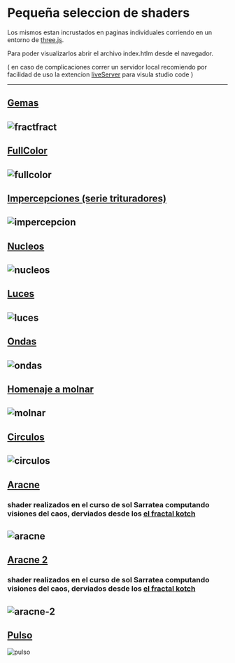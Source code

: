 # Pequeña seleccion de shaders 

Los mismos estan incrustados en paginas individuales corriendo en un entorno de [three.js](https://threejs.org/).

Para poder visualizarlos abrir el archivo index.htlm desde el navegador.

( en caso de complicaciones correr un servidor local recomiendo por facilidad de uso la extencion [liveServer](https://marketplace.visualstudio.com/items?itemName=ritwickdey.LiveServer) para visula studio code )

--------
## [Gemas](https://santitfg.github.io/seleccion-shaders/fractfract/)
![fractfract](https://gitlab.com/stfg.prof/seleccion_shaders/-/raw/main/fractfract/fractfract.jpg)
--------
## [FullColor](https://santitfg.github.io/seleccion-shaders/fullcolor/)
![fullcolor](https://gitlab.com/stfg.prof/seleccion_shaders/-/raw/main/fullcolor/fullcolor.jpg)
--------
## [Impercepciones (serie trituradores)](https://santitfg.github.io/seleccion-shaders/impercepcion/)
![impercepcion](https://gitlab.com/stfg.prof/seleccion_shaders/-/raw/main/impercepcion/impercepcion.jpg)
--------
## [Nucleos](https://santitfg.github.io/seleccion-shaders/nucleos)
![nucleos](https://gitlab.com/stfg.prof/seleccion_shaders/-/raw/main/nucleos/nucleos.jpg)
--------
## [Luces](https://santitfg.github.io/seleccion-shaders/luces)
![luces](https://gitlab.com/stfg.prof/seleccion_shaders/-/raw/main/luces/luces.jpg)
--------
## [Ondas](https://santitfg.github.io/seleccion-shaders/ondas)
![ondas](https://gitlab.com/stfg.prof/seleccion_shaders/-/raw/main/ondas/ondas.jpg)
--------
## [Homenaje a molnar](https://santitfg.github.io/seleccion-shaders/molnar)
![molnar](https://gitlab.com/stfg.prof/seleccion_shaders/-/raw/main/molnar/molnar.jpg)
--------
## [Circulos](https://santitfg.github.io/seleccion-shaders/circulos)
![circulos](https://gitlab.com/stfg.prof/seleccion_shaders/-/raw/main/circulos/circulos.jpg)
--------
## [Aracne](https://santitfg.github.io/seleccion-shaders/aracne)
###  shader realizados en el curso de sol Sarratea computando visiones del caos, derviados desde los [el fractal kotch](https://lashaderwiki.solsarratea.world/cursos/tematicos/computando-visiones-del-caos-en-glsl-por-cceba-media-lab/descripcion-sobre-las-clases/clase-1)
![aracne](https://gitlab.com/stfg.prof/seleccion_shaders/-/raw/main/aracne/aracne.jpg)
--------
## [Aracne 2](https://santitfg.github.io/seleccion-shaders/aracne-2)
###  shader realizados en el curso de sol Sarratea computando visiones del caos, derviados desde los [el fractal kotch](https://lashaderwiki.solsarratea.world/cursos/tematicos/computando-visiones-del-caos-en-glsl-por-cceba-media-lab/descripcion-sobre-las-clases/clase-1)
![aracne-2](https://gitlab.com/stfg.prof/seleccion_shaders/-/raw/main/aracne-2/aracne-2.jpg)
--------
## [Pulso](https://santitfg.github.io/seleccion-shaders/pulso)
![pulso](https://gitlab.com/stfg.prof/seleccion_shaders/-/raw/main/pulso/pulso.jpg)
